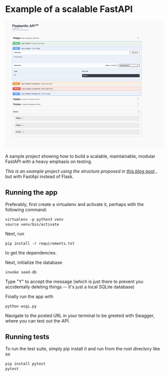 # Example of a scalable FastAPI

![The site](docs/site.png)

A sample project showing how to build a scalable, maintainable, modular FastAPI with a heavy emphasis on testing.

_This is an example project using the structure proposed in [this blog post](http://alanpryorjr.com/2019-05-20-flask-api-example/)._, but with FastApi instead of Flask.


## Running the app

Preferably, first create a virtualenv and activate it, perhaps with the following command:

```
virtualenv -p python3 venv
source venv/bin/activate
```

Next, run

```
pip install -r requirements.txt
```

to get the dependencies.

Next, initialize the database

```
invoke seed-db
```

Type "Y" to accept the message (which is just there to prevent you accidentally deleting things -- it's just a local SQLite database)

Finally run the app with

```
python wsgi.py
```

Navigate to the posted URL in your terminal to be greeted with Swagger, where you can test out the API.




## Running tests

To run the test suite, simply pip install it and run from the root directory like so

```
pip install pytest
pytest
```

